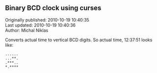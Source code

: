 ## Binary BCD clock using curses  
Originally published: 2010-10-19 10:40:35  
Last updated: 2010-10-19 10:40:36  
Author: Michal Niklas  
  
Converts actual time to vertical BCD digits. So actual time, 12:37:51 looks like:

    ......
    ...**.
    .***..
    *.****